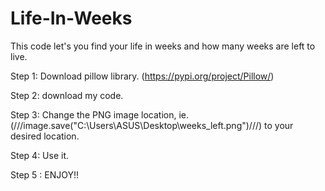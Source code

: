 # Life-In-Weeks
This code let's you find your life in weeks and how many weeks are left to live.

Step 1: Download pillow library. (https://pypi.org/project/Pillow/)

Step 2: download my code.

Step 3: Change the PNG image location, ie.(///image.save("C:\\Users\\ASUS\\Desktop\\weeks_left.png")///) to your desired location.

Step 4: Use it.

Step 5 : ENJOY!!
